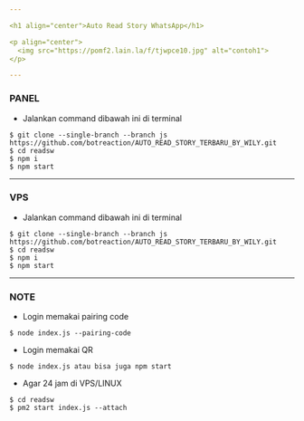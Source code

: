 ```yaml
---

<h1 align="center">Auto Read Story WhatsApp</h1>

<p align="center">
  <img src="https://pomf2.lain.la/f/tjwpce10.jpg" alt="contoh1">
</p>

---
```


### PANEL

- Jalankan command dibawah ini di terminal

```
$ git clone --single-branch --branch js https://github.com/botreaction/AUTO_READ_STORY_TERBARU_BY_WILY.git
$ cd readsw
$ npm i
$ npm start
```

---

### VPS

- Jalankan command dibawah ini di terminal

```
$ git clone --single-branch --branch js https://github.com/botreaction/AUTO_READ_STORY_TERBARU_BY_WILY.git
$ cd readsw
$ npm i
$ npm start
```

---

### NOTE

- Login memakai pairing code

```
$ node index.js --pairing-code
```

- Login memakai QR

```
$ node index.js atau bisa juga npm start
```

- Agar 24 jam di VPS/LINUX

```
$ cd readsw
$ pm2 start index.js --attach
```
